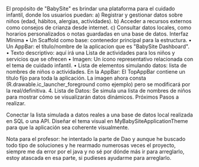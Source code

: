 El propósito de "BabySite" es brindar una plataforma para el cuidado infantil, donde los usuarios puedan: 
a) Registrar y gestionar datos sobre niños (edad, hábitos, alergias, actividades). 
b) Acceder a recursos externos como consejos de crianza desde internet. 
c) Consultar datos locales, como horarios personalizados o notas guardadas en una base de datos. 
Interfaz Mínima 
• Un Scaffold como base: contenedor principal para la estructura. 
• Un AppBar: el título/nombre de la aplicacion que es "BabySite Dashboard". 
• Texto descriptivo: aquí irá una Lista de actividades para los niños y servicios que se ofrecen • Imagen: Un ícono representativo relacionada con el tema de cuidado infantil. 
• Lista de elementos simulando datos: lista de nombres de niños o actividades. En la AppBar: El TopAppBar contiene un título fijo para toda la aplicación. La imagen ahora consta (R.drawable.ic_launcher_foreground como ejemplo) pero se modificará por la real/definitiva. 4. Lista de Datos: Se simula una lista de nombres de niños para mostrar cómo se visualizarán datos dinámicos. Próximos Pasos a realizar.

Conectar la lista simulada a datos reales a una base de datos local realizada en SQL o una API.
Diseñar el tema visual en MyBabySiteApplicationTheme para que la aplicación sea coherente visualmente.

Nota para el profesor: he intentado la parte de Dao y aunque he buscado todo tipo de soluciones y he rearmado numerosas veces el proyecto, siempre me da error por el java y no sé por dónde más ir para arreglarlo, estoy atascada en esa parte, si pudieses ayudarme para arreglarlo.
